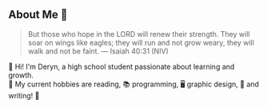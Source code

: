 ## About Me 👤

> But those who hope in the LORD will renew their strength. They will soar on wings like eagles; they will run and not grow weary, they will walk and not be faint. — Isaiah 40:31 (NIV)

👋 Hi! I'm Deryn, a high school student passionate about learning and growth. </br>
💪 My current hobbies are reading, 📚 programming, 🖥 graphic design, 🎨 and writing! 📰
